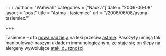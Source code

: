 +++
author = "Wahwah"
categories = ["Nauka"]
date = "2006-06-08"
layout = "post"
title = "Astma i tasiemiec"
url = "/2006/06/08/astma-tasiemiec/"

+++

Tasiemce – oto [nowa nadzieja][1] na leki przeciw [astmie][2]. Pasożyty umieją tak manipulować naszym układem immunologicznym, że staje się on ślepy na alergeny wywołujące [ataki duszności][3].

 [1]: http://www.przekroj.pl/index.php?option=com_content&task=view&id=492&Itemid=51
 [2]: /atopedia/Astma_oskrzelowa
 [3]: /atopedia/Duszno%C5%9B%C4%87
